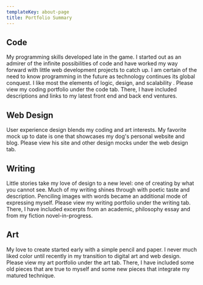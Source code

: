 ```yaml
---
templateKey: about-page
title: Portfolio Summary
---
```

## Code

My programming skills developed late in the game. I started out as an admirer of the infinite possibilities of code and have worked my way forward with little web development projects to catch up. I am certain of the need to know programming in the future as technology continues its global conquest. I like most the elements of logic, design, and scalability . Please view my coding portfolio under the code tab. There, I have included descriptions and links to my latest front end and back end ventures. 

## Web Design

User experience design blends my coding and art interests. My favorite mock up to date is one that showcases my dog's personal website and blog. Please view his site and other design mocks under the web design tab.

## Writing

Little stories take my love of design to a new level: one of creating by what you cannot see. Much of my writing shines through with poetic taste and description. Penciling images with words became an additional mode of expressing myself. Please view my writing portfolio under the writing tab. There, I have included excerpts from an academic, philosophy essay and from my fiction novel-in-progress.  

## Art

My love to create started early with a simple pencil and paper. I never much liked color until recently in my transition to digital art and web design. Please view my art portfolio under the art tab. There, I have included some old pieces that are true to myself and some new pieces that integrate my matured technique.
